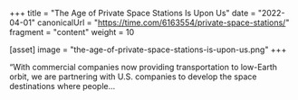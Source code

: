 +++
title = "The Age of Private Space Stations Is Upon Us"
date = "2022-04-01"
canonicalUrl = "https://time.com/6163554/private-space-stations/"
fragment = "content"
weight = 10

[asset]
    image = "the-age-of-private-space-stations-is-upon-us.png"
+++

“With commercial companies now providing transportation to low-Earth orbit, 
we are partnering with U.S. companies to develop the space destinations 
where people...
